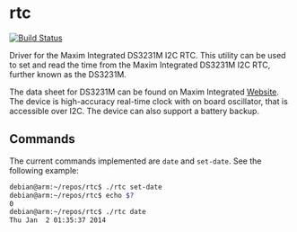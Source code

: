 rtc
===

[![Build Status](https://travis-ci.org/cryptotronix/rtc.png)](https://travis-ci.org/cryptotronix/rtc)

Driver for the Maxim Integrated DS3231M I2C RTC.  This utility can be used to set and read the time from the Maxim Integrated DS3231M I2C RTC, further known as the DS3231M.

The data sheet for DS3231M can be found on Maxim Integrated [Website](
http://datasheets.maximintegrated.com/en/ds/DS3231M.pdf).  The device is high-accuracy real-time clock with on board oscillator, that is accessible over I2C.  The device can also support a battery backup.

Commands
---

The current commands implemented are `date` and `set-date`.  See the following example:

```bash
debian@arm:~/repos/rtc$ ./rtc set-date
debian@arm:~/repos/rtc$ echo $?
0
debian@arm:~/repos/rtc$ ./rtc date
Thu Jan  2 01:35:37 2014
```
